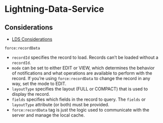 # Lightning-Data-Service

## Considerations
* [LDS Considerations](https://developer.salesforce.com/docs/atlas.en-us.210.0.lightning.meta/lightning/data_service_considerations.htm)

`force:recordData`

* `recordId` specifies the record to load. Records can’t be loaded without a `recordId`.
* `mode` can be set to either EDIT or VIEW, which determines the behavior of notifications and what operations are available to perform with the record. If you’re using `force:recordData` to change the record in any way, set the mode to EDIT.
* `layoutType` specifies the layout (FULL or COMPACT) that is used to display the record.
* `fields` specifies which fields in the record to query. The `fields` or `layoutType` attribute (or both) must be provided.
* `force:recordData` tag is just the logic used to communicate with the server and manage the local cache.
